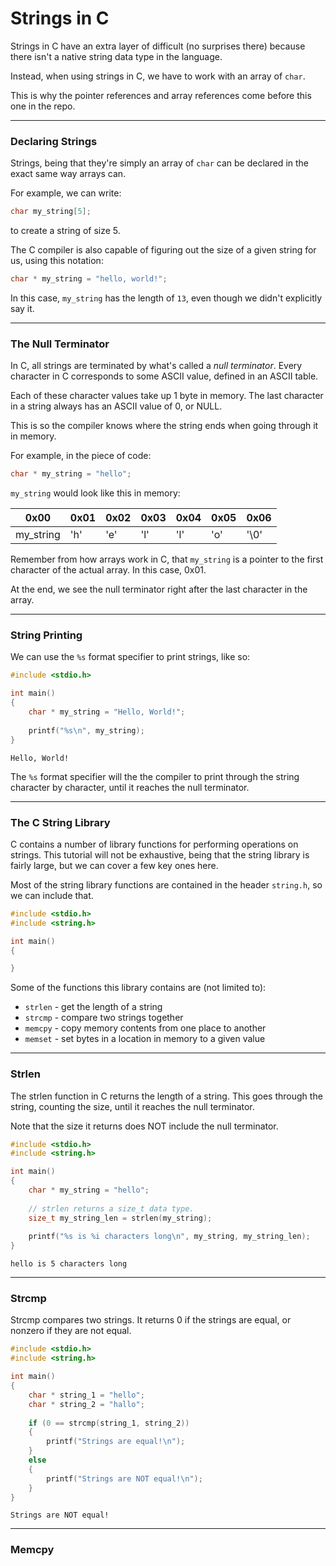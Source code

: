 # Strings in C

Strings in C have an extra layer of difficult (no surprises there) because there isn't a native string data type in the language.

Instead, when using strings in C, we have to work with an array of ```char```.

This is why the pointer references and array references come before this one in the repo.

---

### Declaring Strings

Strings, being that they're simply an array of ```char``` can be declared in the exact same way arrays can.

For example, we can write:

```C
char my_string[5];
```

to create a string of size 5.

The C compiler is also capable of figuring out the size of a given string for us, using this notation:

```C
char * my_string = "hello, world!";
```

In this case, ```my_string``` has the length of ```13```, even though we didn't explicitly say it.

---

### The Null Terminator

In C, all strings are terminated by what's called a _null terminator_. Every character in C corresponds to some ASCII value, defined in an ASCII table.

Each of these character values take up 1 byte in memory. The last character in a string always has an ASCII value of 0, or NULL.

This is so the compiler knows where the string ends when going through it in memory.

For example, in the piece of code:

```C
char * my_string = "hello";
```

```my_string``` would look like this in memory:

| 0x00 | 0x01 | 0x02 | 0x03 | 0x04 | 0x05 | 0x06 |
| ---- | ---- | ---- | ---- | ---- | ---- | ---- |
| my_string | 'h' | 'e' | 'l' | 'l' | 'o' | '\0' |

Remember from how arrays work in C, that ```my_string``` is a pointer to the first character of the actual array. In this case, 0x01.

At the end, we see the null terminator right after the last character in the array.

---

### String Printing

We can use the ```%s``` format specifier to print strings, like so:

```C
#include <stdio.h>

int main()
{
    char * my_string = "Hello, World!";
    
    printf("%s\n", my_string);
}
```
```
Hello, World!
```

The ```%s``` format specifier will the the compiler to print through the string character by character, until it reaches the null terminator.

---

### The C String Library

C contains a number of library functions for performing operations on strings. This tutorial will not be exhaustive, being that the string library is fairly large, but we can cover a few key ones here.

Most of the string library functions are contained in the header ```string.h```, so we can include that.

```C
#include <stdio.h>
#include <string.h>

int main()
{

}
```

Some of the functions this library contains are (not limited to):

- ```strlen``` - get the length of a string
- ```strcmp``` - compare two strings together
- ```memcpy``` - copy memory contents from one place to another
- ```memset``` - set bytes in a location in memory to a given value

---

### Strlen

The strlen function in C returns the length of a string. This goes through the string, counting the size, until it reaches the null terminator.

Note that the size it returns does NOT include the null terminator.

```C
#include <stdio.h>
#include <string.h>

int main()
{
    char * my_string = "hello";
    
    // strlen returns a size_t data type.
    size_t my_string_len = strlen(my_string);
    
    printf("%s is %i characters long\n", my_string, my_string_len);
}
```
```
hello is 5 characters long
```

---

### Strcmp

Strcmp compares two strings. It returns 0 if the strings are equal, or nonzero if they are not equal.

```C
#include <stdio.h>
#include <string.h>

int main()
{
    char * string_1 = "hello";
    char * string_2 = "hallo";
    
    if (0 == strcmp(string_1, string_2))
    {
        printf("Strings are equal!\n");
    }
    else
    {
        printf("Strings are NOT equal!\n");
    }
}
```
```
Strings are NOT equal!
```

---

### Memcpy
